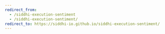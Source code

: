 ```yaml
---
redirect_from:
  - /siddhi-execution-sentiment
  - /siddhi-execution-sentiment/
redirect_to: https://siddhi-io.github.io/siddhi-execution-sentiment/
---
```

